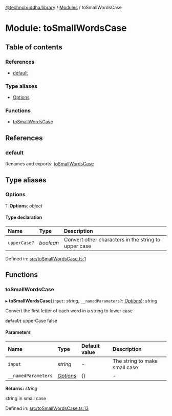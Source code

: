 [@technobuddha/library](../../README.md) / [Modules](../Modules.md) / toSmallWordsCase

# Module: toSmallWordsCase

## Table of contents

### References

- [default](tosmallwordscase.md#default)

### Type aliases

- [Options](tosmallwordscase.md#options)

### Functions

- [toSmallWordsCase](tosmallwordscase.md#tosmallwordscase)

## References

### default

Renames and exports: [toSmallWordsCase](tosmallwordscase.md#tosmallwordscase)

## Type aliases

### Options

Ƭ **Options**: *object*

#### Type declaration

| Name | Type | Description |
| :------ | :------ | :------ |
| `upperCase?` | *boolean* | Convert other characters in the string to upper case |

Defined in: [src/toSmallWordsCase.ts:1](https://github.com/technobuddha/hill.software/blob/65b5e5d/packages/library/src/toSmallWordsCase.ts#L1)

## Functions

### toSmallWordsCase

▸ **toSmallWordsCase**(`input`: *string*, `__namedParameters?`: [*Options*](tosmallwordscase.md#options)): *string*

Convert the first letter of each word in a string to lower case

**`default`** upperCase false

#### Parameters

| Name | Type | Default value | Description |
| :------ | :------ | :------ | :------ |
| `input` | *string* | - | The string to make small case |
| `__namedParameters` | [*Options*](tosmallwordscase.md#options) | {} | - |

**Returns:** *string*

string in small case

Defined in: [src/toSmallWordsCase.ts:13](https://github.com/technobuddha/hill.software/blob/65b5e5d/packages/library/src/toSmallWordsCase.ts#L13)
